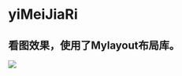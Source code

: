 
# yiMeiJiaRi
看图效果，使用了Mylayout布局库。
-------
![](ttps://raw.githubusercontent.com/ws1227/yiMeiJiaRi/master/Simulator%20Screen%20Shot%202016%E5%B9%B45%E6%9C%8820%E6%97%A5%20%E4%B8%8A%E5%8D%8811.56.05.png)
